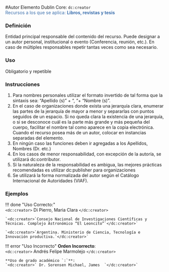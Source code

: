 #Autor
Elemento Dublin Core: `dc:creator`  
<span style="color:#3F72AF">Recursos a los que se aplica: __Libros, revistas y tesis__ </span>  

### __Definición__
Entidad  principal  responsable  del  contenido  del  recurso.  Puede designar a un autor personal, institucional o evento  (Conferencia, reunión, etc.).   En  caso  de  múltiples  responsables repetir tantas veces como sea necesario. 

### __Uso__
Obligatorio y repetible  

### __Instrucciones__
1. Para nombres personales utilizar el formato invertido de tal forma que la sintaxis sea: “Apellido (s)” + “, “+ “Nombre (s)”.   
2. En  el  caso  de  organizaciones  donde  exista  una  jerarquía  clara, enumerar   las   partes   de   la   jerarquía   de   mayor   a   menor   y separarlas con puntos seguidos de un espacio. Si no queda clara la existencia de una jerarquía, o si se desconoce cuál es la parte más  grande  y  más  pequeña  del  cuerpo,  facilitar  el  nombre  tal como aparece en la copia electrónica.   Cuando el recurso posea más de  un autor, colocar en instancias separadas del elemento.
3. En ningún caso las funciones deben ir agregadas a los Apellidos, Nombres (Dr. etc.)  
4. En  los  casos  de  menor  responsabilidad,  con  excepción  de  la autoría, se utilizará dc:contributor. 
5. Si la naturaleza de la responsabilidad es ambigua, las mejores prácticas recomendadas es utilizar dc:publisher para organizaciones
6. Se utilizará la forma normalizada del autor según el Catálogo Internacional de Autoridades (VIAF).
  
### __Ejemplos__

!!! done "Uso Correcto:"  
    `<dc:creator>` Di Pierro, Maria Clara `</dc:creator>`    

    `<dc:creator>`Consejo Nacional de Investigaciones Científicas y  Técnicas. Complejo Astronómico “El Leoncito”`</dc:creator>`  

    `<dc:creator>`Argentina. Ministerio de Ciencia, Tecnología e  Innovación productiva.`</dc:creator>`  


!!! error "Uso Incorrecto"
    **Orden Incorrecto**:  
    `<dc:creator>` Andrés Felipe Marmolejo `</dc:creator>`  

    **Uso de grado académico `:`**:  
    `<dc:creator>` Dr. Sorensen Michael, James  `</dc:creator>`

